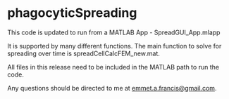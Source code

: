 # phagocyticSpreading
This code is updated to run from a MATLAB App - SpreadGUI_App.mlapp

It is supported by many different functions. The main function to solve for spreading over time is spreadCellCalcFEM_new.mat.

All files in this release need to be included in the MATLAB path to run the code.

Any questions should be directed to me at emmet.a.francis@gmail.com.
